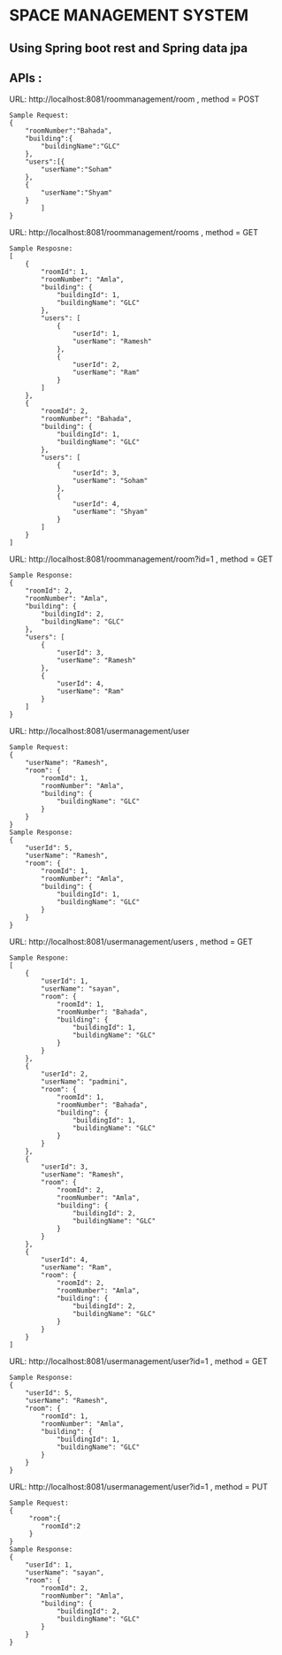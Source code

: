 # SPACE MANAGEMENT SYSTEM

## Using Spring boot rest and Spring data jpa

## APIs : 
URL: http://localhost:8081/roommanagement/room , method = POST
```
Sample Request:
{
	"roomNumber":"Bahada",
	"building":{
		"buildingName":"GLC"
	},
	"users":[{
		"userName":"Soham"
	},
	{
		"userName":"Shyam"
	}
		]
}
```
URL: http://localhost:8081/roommanagement/rooms , method = GET
```
Sample Resposne:
[
    {
        "roomId": 1,
        "roomNumber": "Amla",
        "building": {
            "buildingId": 1,
            "buildingName": "GLC"
        },
        "users": [
            {
                "userId": 1,
                "userName": "Ramesh"
            },
            {
                "userId": 2,
                "userName": "Ram"
            }
        ]
    },
    {
        "roomId": 2,
        "roomNumber": "Bahada",
        "building": {
            "buildingId": 1,
            "buildingName": "GLC"
        },
        "users": [
            {
                "userId": 3,
                "userName": "Soham"
            },
            {
                "userId": 4,
                "userName": "Shyam"
            }
        ]
    }
]
```
URL: http://localhost:8081/roommanagement/room?id=1 , method = GET
```
Sample Response: 
{
    "roomId": 2,
    "roomNumber": "Amla",
    "building": {
        "buildingId": 2,
        "buildingName": "GLC"
    },
    "users": [
        {
            "userId": 3,
            "userName": "Ramesh"
        },
        {
            "userId": 4,
            "userName": "Ram"
        }
    ]
}
```
URL: http://localhost:8081/usermanagement/user
```
Sample Request:
{
    "userName": "Ramesh",
    "room": {
        "roomId": 1,
        "roomNumber": "Amla",
        "building": {
            "buildingName": "GLC"
        }
    }
}
Sample Response:
{
    "userId": 5,
    "userName": "Ramesh",
    "room": {
        "roomId": 1,
        "roomNumber": "Amla",
        "building": {
            "buildingId": 1,
            "buildingName": "GLC"
        }
    }
}
```
URL: http://localhost:8081/usermanagement/users , method = GET
```
Sample Respone: 
[
    {
        "userId": 1,
        "userName": "sayan",
        "room": {
            "roomId": 1,
            "roomNumber": "Bahada",
            "building": {
                "buildingId": 1,
                "buildingName": "GLC"
            }
        }
    },
    {
        "userId": 2,
        "userName": "padmini",
        "room": {
            "roomId": 1,
            "roomNumber": "Bahada",
            "building": {
                "buildingId": 1,
                "buildingName": "GLC"
            }
        }
    },
    {
        "userId": 3,
        "userName": "Ramesh",
        "room": {
            "roomId": 2,
            "roomNumber": "Amla",
            "building": {
                "buildingId": 2,
                "buildingName": "GLC"
            }
        }
    },
    {
        "userId": 4,
        "userName": "Ram",
        "room": {
            "roomId": 2,
            "roomNumber": "Amla",
            "building": {
                "buildingId": 2,
                "buildingName": "GLC"
            }
        }
    }
]
```
URL: http://localhost:8081/usermanagement/user?id=1 , method = GET
```
Sample Response:
{
    "userId": 5,
    "userName": "Ramesh",
    "room": {
        "roomId": 1,
        "roomNumber": "Amla",
        "building": {
            "buildingId": 1,
            "buildingName": "GLC"
        }
    }
}
```

URL: http://localhost:8081/usermanagement/user?id=1 , method = PUT
```
Sample Request:
{
	 "room":{
	 	"roomId":2
	 }
}
Sample Response:
{
    "userId": 1,
    "userName": "sayan",
    "room": {
        "roomId": 2,
        "roomNumber": "Amla",
        "building": {
            "buildingId": 2,
            "buildingName": "GLC"
        }
    }
}
```
